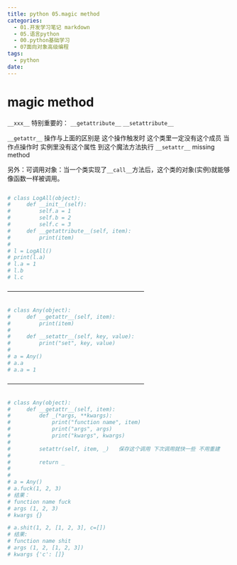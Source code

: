```yaml
---
title: python 05.magic method
categories:
  - 01.开发学习笔记 markdown
  - 05.语言python
  - 00.python基础学习
  - 07面向对象高级编程
tags:
  - python
date:
---
```


# magic method
`__xxx__`
特别重要的： 
`__getattribute__`
`__setattribute__`

`__getattr__` 操作与上面的区别是 这个操作触发时 这个类里一定没有这个成员 当作点操作时 实例里没有这个属性 到这个魔法方法执行
`__setattr__`
missing method

另外：可调用对象：当一个类实现了`__call__`方法后，这个类的对象(实例)就能够像函数一样被调用。


``` python 

# class LogAll(object):
#     def __init__(self):
#         self.a = 1
#         self.b = 2
#         self.c = 3
#     def __getattribute__(self, item):
#         print(item)
#
# l = LogAll()
# print(l.a)
# l.a = 1
# l.b
# l.c

```

——————————————————————

``` python

# class Any(object):
#     def __getattr__(self, item):
#         print(item)
#
#     def __setattr__(self, key, value):
#         print("set", key, value)
#
# a = Any()
# a.a
# a.a = 1

```

——————————————————————


``` python 

# class Any(object):
#     def __getattr__(self, item):
#         def _(*args, **kwargs):
#             print("function name", item)
#             print("args", args)
#             print("kwargs", kwargs)
#
#         setattr(self, item, _)   保存这个调用 下次调用就快一些 不用重建
#
#         return _
#
#
# a = Any()
# a.fuck(1, 2, 3)
# 结果：
# function name fuck
# args (1, 2, 3)
# kwargs {}

# a.shit(1, 2, [1, 2, 3], c=[])
# 结果:
# function name shit
# args (1, 2, [1, 2, 3])
# kwargs {'c': []}

```
